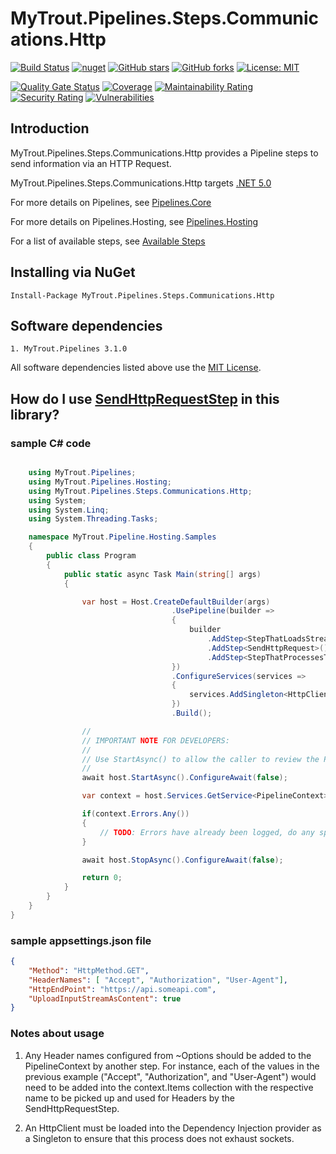# MyTrout.Pipelines.Steps.Communications.Http

[![Build Status](https://github.com/mytrout/Pipelines/actions/workflows/build-pipelines-steps-communications-http.yaml/badge.svg)](https://github.com/mytrout/Pipelines/actions/workflows/build-pipelines-steps-communications-http.yaml)
[![nuget](https://buildstats.info/nuget/MyTrout.Pipelines.Steps.Communications.Http?includePreReleases=true)](https://www.nuget.org/packages/MyTrout.Pipelines.Steps.Communications.Http/)
[![GitHub stars](https://img.shields.io/github/stars/mytrout/Pipelines.svg)](https://github.com/mytrout/Pipelines/stargazers)
[![GitHub forks](https://img.shields.io/github/forks/mytrout/Pipelines.svg)](https://github.com/mytrout/Pipelines/network)
[![License: MIT](https://img.shields.io/github/license/mytrout/Pipelines.svg)](https://licenses.nuget.org/MIT)

[![Quality Gate Status](https://sonarcloud.io/api/project_badges/measure?project=Pipelines.Steps.Communications.Http&metric=alert_status)](https://sonarcloud.io/dashboard?id=Pipelines.Steps.Communications.Http)
[![Coverage](https://sonarcloud.io/api/project_badges/measure?project=Pipelines.Steps.Communications.Http&metric=coverage)](https://sonarcloud.io/dashboard?id=Pipelines.Steps.Communications.Http)
[![Maintainability Rating](https://sonarcloud.io/api/project_badges/measure?project=Pipelines.Steps.Communications.Http&metric=sqale_rating)](https://sonarcloud.io/dashboard?id=Pipelines.Steps.Communications.Http)
[![Security Rating](https://sonarcloud.io/api/project_badges/measure?project=Pipelines.Steps.Communications.Http&metric=security_rating)](https://sonarcloud.io/dashboard?id=Pipelines.Steps.Communications.Http)
[![Vulnerabilities](https://sonarcloud.io/api/project_badges/measure?project=Pipelines.Steps.Communications.Http&metric=vulnerabilities)](https://sonarcloud.io/dashboard?id=Pipelines.Steps.Communications.Http)

## Introduction

MyTrout.Pipelines.Steps.Communications.Http provides a Pipeline steps to send information via an HTTP Request.

MyTrout.Pipelines.Steps.Communications.Http targets [.NET 5.0](https://dotnet.microsoft.com/download/dotnet/5.0)

For more details on Pipelines, see [Pipelines.Core](../../Core/README.md)

For more details on Pipelines.Hosting, see [Pipelines.Hosting](../../Hosting/README.md)

For a list of available steps, see [Available Steps](../)

## Installing via NuGet

    Install-Package MyTrout.Pipelines.Steps.Communications.Http

## Software dependencies

    1. MyTrout.Pipelines 3.1.0

All software dependencies listed above use the [MIT License](https://licenses.nuget.org/MIT).

## How do I use [SendHttpRequestStep](./src/SendHttpRequestStep.cs) in this library?

### sample C# code

```csharp

    using MyTrout.Pipelines;
    using MyTrout.Pipelines.Hosting;
    using MyTrout.Pipelines.Steps.Communications.Http;
    using System;
    using System.Linq;
    using System.Threading.Tasks;

    namespace MyTrout.Pipeline.Hosting.Samples
    {
        public class Program
        {
            public static async Task Main(string[] args)
            {

                var host = Host.CreateDefaultBuilder(args)
                                    .UsePipeline(builder => 
                                    {
                                        builder
                                            .AddStep<StepThatLoadsStream>()
                                            .AddStep<SendHttpRequest>()
                                            .AddStep<StepThatProcessesTheStream>();
                                    })
                                    .ConfigureServices(services => 
                                    {
                                        services.AddSingleton<HttpClient>(new HttpClient());
                                    })
                                    .Build();

                //
                // IMPORTANT NOTE FOR DEVELOPERS:
                // 
                // Use StartAsync() to allow the caller to review the PipelineContext after execution.
                //
                await host.StartAsync().ConfigureAwait(false);

                var context = host.Services.GetService<PipelineContext>();

                if(context.Errors.Any())
                {
                    // TODO: Errors have already been logged, do any special error processing here.
                }

                await host.StopAsync().ConfigureAwait(false);

                return 0;
            }
        }
    }
}

```
### sample appsettings.json file

```json
{
    "Method": "HttpMethod.GET",
    "HeaderNames": [ "Accept", "Authorization", "User-Agent"],
    "HttpEndPoint": "https://api.someapi.com",
    "UploadInputStreamAsContent": true
}
```

### Notes about usage
1. Any Header names configured from ~Options should be added to the PipelineContext by another step.
For instance, each of the values in the previous example ("Accept", "Authorization", and "User-Agent") would need to be 
added into the context.Items collection with the respective name to be picked up and used for Headers by the SendHttpRequestStep.

2. An HttpClient must be loaded into the Dependency Injection provider as a Singleton to ensure that this process does not exhaust sockets.